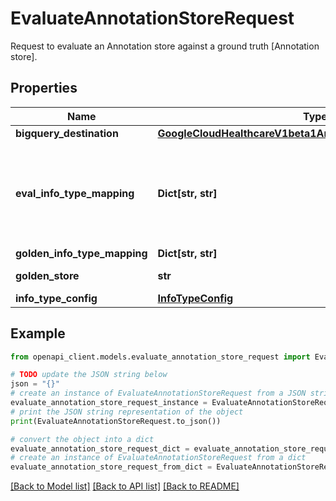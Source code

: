 # EvaluateAnnotationStoreRequest

Request to evaluate an Annotation store against a ground truth [Annotation store].

## Properties

Name | Type | Description | Notes
------------ | ------------- | ------------- | -------------
**bigquery_destination** | [**GoogleCloudHealthcareV1beta1AnnotationBigQueryDestination**](GoogleCloudHealthcareV1beta1AnnotationBigQueryDestination.md) |  | [optional] 
**eval_info_type_mapping** | **Dict[str, str]** | Optional. InfoType mapping for &#x60;eval_store&#x60;. Different resources can map to the same infoType. For example, &#x60;PERSON_NAME&#x60;, &#x60;PERSON&#x60;, &#x60;NAME&#x60;, and &#x60;HUMAN&#x60; are different. To map all of these into a single infoType (such as &#x60;PERSON_NAME&#x60;), specify the following mapping: &#x60;&#x60;&#x60; info_type_mapping[\&quot;PERSON\&quot;] &#x3D; \&quot;PERSON_NAME\&quot; info_type_mapping[\&quot;NAME\&quot;] &#x3D; \&quot;PERSON_NAME\&quot; info_type_mapping[\&quot;HUMAN\&quot;] &#x3D; \&quot;PERSON_NAME\&quot; &#x60;&#x60;&#x60; Unmentioned infoTypes, such as &#x60;DATE&#x60;, are treated as identity mapping. For example: &#x60;&#x60;&#x60; info_type_mapping[\&quot;DATE\&quot;] &#x3D; \&quot;DATE\&quot; &#x60;&#x60;&#x60; InfoTypes are case-insensitive. | [optional] 
**golden_info_type_mapping** | **Dict[str, str]** | Optional. Similar to &#x60;eval_info_type_mapping&#x60;, infoType mapping for &#x60;golden_store&#x60;. | [optional] 
**golden_store** | **str** | Required. The Annotation store to use as ground truth, in the format of &#x60;projects/{project_id}/locations/{location_id}/datasets/{dataset_id}/annotationStores/{annotation_store_id}&#x60;. | [optional] 
**info_type_config** | [**InfoTypeConfig**](InfoTypeConfig.md) |  | [optional] 

## Example

```python
from openapi_client.models.evaluate_annotation_store_request import EvaluateAnnotationStoreRequest

# TODO update the JSON string below
json = "{}"
# create an instance of EvaluateAnnotationStoreRequest from a JSON string
evaluate_annotation_store_request_instance = EvaluateAnnotationStoreRequest.from_json(json)
# print the JSON string representation of the object
print(EvaluateAnnotationStoreRequest.to_json())

# convert the object into a dict
evaluate_annotation_store_request_dict = evaluate_annotation_store_request_instance.to_dict()
# create an instance of EvaluateAnnotationStoreRequest from a dict
evaluate_annotation_store_request_from_dict = EvaluateAnnotationStoreRequest.from_dict(evaluate_annotation_store_request_dict)
```
[[Back to Model list]](../README.md#documentation-for-models) [[Back to API list]](../README.md#documentation-for-api-endpoints) [[Back to README]](../README.md)


